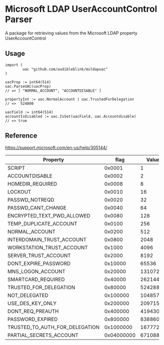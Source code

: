 # Microsoft LDAP UserAccountControl Parser

A package for retrieving values from the Microsoft LDAP property UserAccountControl


## Usage

```golang
import (
        uac "github.com/audibleblink/msldapuac"
)

uacProp := int64(514)
uac.ParseUAC(uacProp)
// => [ "NORMAL_ACCOUNT", "ACCOUNTDISABLE" ]

propertyInt := uac.NormalAccount | uac.TrustedForDelegation
// =>  524800

uacField := int64(514)
accountIsDisabled := uac.IsSet(uacField, uac.Accountdisable)
// => true
```

## Reference

https://support.microsoft.com/en-us/help/305144/

| Property                       | flag       | Value    |
| --                             | --         | --       |
| SCRIPT                         | 0x0001     | 1        |
| ACCOUNTDISABLE                 | 0x0002     | 2        |
| HOMEDIR_REQUIRED               | 0x0008     | 8        |
| LOCKOUT                        | 0x0010     | 16       |
| PASSWD_NOTREQD                 | 0x0020     | 32       |
| PASSWD_CANT_CHANGE             | 0x0040     | 64       |
| ENCRYPTED_TEXT_PWD_ALLOWED     | 0x0080     | 128      |
| TEMP_DUPLICATE_ACCOUNT         | 0x0100     | 256      |
| NORMAL_ACCOUNT                 | 0x0200     | 512      |
| INTERDOMAIN_TRUST_ACCOUNT      | 0x0800     | 2048     |
| WORKSTATION_TRUST_ACCOUNT      | 0x1000     | 4096     |
| SERVER_TRUST_ACCOUNT           | 0x2000     | 8192     |
| DONT_EXPIRE_PASSWORD           | 0x10000    | 65536    |
| MNS_LOGON_ACCOUNT              | 0x20000    | 131072   |
| SMARTCARD_REQUIRED             | 0x40000    | 262144   |
| TRUSTED_FOR_DELEGATION         | 0x80000    | 524288   |
| NOT_DELEGATED                  | 0x100000   | 1048576  |
| USE_DES_KEY_ONLY               | 0x200000   | 2097152  |
| DONT_REQ_PREAUTH               | 0x400000   | 4194304  |
| PASSWORD_EXPIRED               | 0x800000   | 8388608  |
| TRUSTED_TO_AUTH_FOR_DELEGATION | 0x1000000  | 16777216 |
| PARTIAL_SECRETS_ACCOUNT        | 0x04000000 | 67108864 |
